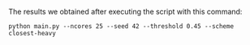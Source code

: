The results we obtained after executing the script with this command:
```
python main.py --ncores 25 --seed 42 --threshold 0.45 --scheme closest-heavy
```